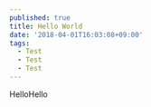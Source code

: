 ```yaml
---
published: true
title: Hello World
date: '2018-04-01T16:03:08+09:00'
tags:
  - Test
  - Test
  - Test
---
```

HelloHello

